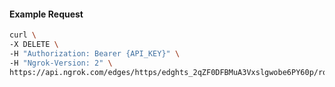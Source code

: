 <!-- Code generated for API Clients. DO NOT EDIT. -->

#### Example Request

```bash
curl \
-X DELETE \
-H "Authorization: Bearer {API_KEY}" \
-H "Ngrok-Version: 2" \
https://api.ngrok.com/edges/https/edghts_2qZF0DFBMuA3Vxslgwobe6PY60p/routes/edghtsrt_2qZF0CbIKrNQteON2lmZgw1RwyK/user_agent_filter
```

